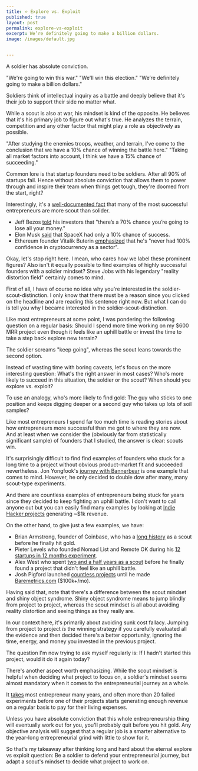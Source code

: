 ```yaml
---
title: ⭐️ Explore vs. Exploit
published: true
layout: post
permalink: explore-vs-exploit
excerpt: We’re definitely going to make a billion dollars.
image: /images/default.jpg


---
```


A soldier has absolute conviction. 

"We're going to win this war." "We'll win this election." "We’re definitely going to make a billion dollars." 

Soldiers think of intellectual inquiry as a battle and deeply believe that it's their job to support their side no matter what.

While a scout is also at war, his mindset is kind of the opposite. He believes that it's his primary job to figure out what's true. He analyzes the terrain, competition and any other factor that might play a role as objectively as possible. 

"After studying the enemies troops, weather, and terrain, I've come to the conclusion that we have a 10% chance of winning the battle here." "Taking all market factors into account, I think we have a 15% chance of succeeding." 

Common lore is that startup founders need to be soldiers. After all 90% of startups fail. Hence without absolute conviction that allows them to power through and inspire their team when things get tough, they're doomed from the start, right? 

Interestingly, it's a [well-documented fact](https://astralcodexten.substack.com/p/book-review-the-scout-mindset) that many of the most successful entrepreneurs are more scout than solider.

- Jeff Bezos [told](https://www.businessinsider.com/4-lessons-from-amazon-ceo-jeff-bezos-that-can-make-you-more-successful-2015-8?r=US&IR=T) his investors that "there’s a 70% chance you’re going to lose all your money."
- Elon Musk [said](https://www.inc.com/erik-sherman/elon-musk-tesla-spacex-success.html) that SpaceX had only a 10% chance of success.
- Ethereum founder Vitalik Buterin [emphasized](https://twitter.com/VitalikButerin/status/877690786971754496) that he's "never had 100% confidence in cryptocurrency as a sector".

Okay, let's stop right here. I mean, who cares how we label these prominent figures? Also isn't it equally possible to find examples of highly successful founders with a soldier mindset? Steve Jobs with his legendary "reality distortion field" certainly comes to mind.

First of all, I have of course no idea why you're interested in the soldier-scout-distinction. I only know that there must be a reason since you clicked on the headline and are reading this sentence right now. But what I can do is tell you why I became interested in the soldier-scout-distinction. 

Like most entrepreneurs at some point, I was pondering the following question on a regular basis: Should I spend more time working on my $600 MRR project even though it feels like an uphill battle or invest the time to take a step back explore new terrain?

The soldier screams "keep going", whereas the scout leans towards the second option.

Instead of wasting time with boring caveats, let's focus on the more interesting question: What's the right answer in most cases? Who's more likely to succeed in this situation, the soldier or the scout? When should you explore vs. exploit?

To use an analogy, who's more likely to find gold: The guy who sticks to one position and keeps digging deeper or a second guy who takes up lots of soil samples?

Like most entrepreneurs I spend far too much time is reading stories about how entrepreneurs more successful than me got to where they are now. And at least when we consider the (obviously far from statistically significant sample) of founders that I studied, the answer is clear: scouts win. 

It's surprisingly difficult to find find examples of founders who stuck for a long time to a project without obvious product-market fit and succeeded nevertheless. Jon Yongfook's [journey with Bannerbear](https://www.bannerbear.com/journey-to-10k-mrr/) is one example that comes to mind. However, he only decided to double dow after many, many scout-type experiments.

And there are countless examples of entrepreneurs being stuck for years since they decided to keep fighting an uphill battle. I don't want to call anyone out but you can easily find many examples by looking at [Indie Hacker projects](https://www.indiehackers.com/products) generating ~$1k revenue.

On the other hand, to give just a few examples, we have:

- Brian Armstrong, founder of Coinbase, who has a [long history](https://news.ycombinator.com/submitted?id=barmstrong&next=5334110&n=31) as a scout before he finally hit gold.
- Pieter Levels who founded Nomad List and Remote OK during his [12 startups in 12 months experiment](https://levels.io/12-startups-12-months/).
- Alex West who spent [two and a half years as a scout](https://www.alexwest.co/two_and_a_half_years) before he finally found a project that didn't feel like an uphill battle.
- Josh Pigford launched [countless projects](https://twitter.com/Shpigford/status/1033032915175858176) until he made [Baremetrics.com](http://baremetrics.com/) ($100k+/mo).

Having said that, note that there's a difference between the scout mindset and shiny object syndrome. Shiny object syndrome means to jump blindly from project to project, whereas the scout mindset is all about avoiding reality distortion and seeing things as they really are. 

In our context here, it's primarily about avoiding sunk cost fallacy. Jumping from project to project *is* the winning strategy if you carefully evaluated all the evidence and then decided there's a better opportunity, ignoring the time, energy, and money you invested in the previous project. 

The question I'm now trying to ask myself regularly is: If I hadn't started this project, would it do it again today?

There's another aspect worth emphasizing. While the scout mindset is helpful when deciding what project to focus on, a soldier's mindset seems almost mandatory when it comes to the entrepreneurial journey as a whole.

It [takes](https://twitter.com/levelsio/status/1384262339537498113) most entrepreneur many years, and often more than 20 failed experiments before one of their projects starts generating enough revenue on a regular basis to pay for their living expenses. 

Unless you have absolute conviction that this whole entrepreneurship thing will eventually work out for you, you'll probably quit before you hit gold. Any objective analysis will suggest that a regular job is a smarter alternative to the year-long entrepreneurial grind with little to show for it. 

So that's my takeaway after thinking long and hard about the eternal explore vs exploit question: Be a soldier to defend your entrepreneurial journey, but adapt a scout's mindset to decide what project to work on.